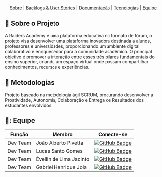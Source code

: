 <br id="topo">
<div align="center">
</div>

<p align="center">
  <a href=#sobre">Sobre</a>  |
  <a href=#backlog">Backlogs & User Stories</a>  |
  <a href=#documentacao"> Documentação</a>  |
  <a href=#tecnologias">Tecnologias</a>  |
  <a href=#equipe">Equipe</a>
</p>

## 📄 Sobre o Projeto
<span id="sobre">
A Raiders Academy é uma plataforma educativa no formato de fórum, o projeto visa desenvolver uma plataforma inovadora destinada a alunos, professores e universidades, proporcionando um ambiente digital colaborativo e enriquecedor para a comunidade acadêmica. O principal objetivo é promover a interação entre esses três pilares fundamentais do ensino superior, criando um espaço virtual onde possam compartilhar conhecimentos, recursos e experiências.
  
## 📄 Metodologias
<span id="metodologias">
Projeto baseado na metodologia ágil SCRUM, procurando desenvolver a Proatividade, Autonomia, Colaboração e Entrega de Resultados dos estudantes envolvidos.

## 👥: Equipe
<span id="equipe">

| Função          | Membro                   |  Conecte-se                  |
|-----------------|--------------------------|----------------------------------------------------------------------------------------------------------------------|
|   Dev Team      | João Alberto Pivetta     | [![GitHub Badge](https://img.shields.io/badge/GitHub-000000?style=flat&logo=github)](https://github.com/joaopivetta) |
|   Dev Team      | Lucas Santo Gomes        | [![GitHub Badge](https://img.shields.io/badge/GitHub-000000?style=flat&logo=github)](https://github.com/seu-usuario) |
|   Dev Team      | Évellin de Lima Jacinto  | [![GitHub Badge](https://img.shields.io/badge/GitHub-000000?style=flat&logo=github)](https://github.com/evllinlima)  |
|   Dev Team      | Gabriel Henrique Joia    | [![GitHub Badge](https://img.shields.io/badge/GitHub-000000?style=flat&logo=github)](https://github.com/seu-usuario) |



